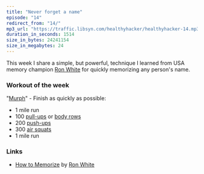 ```yaml
---
title: "Never forget a name"
episode: "14"
redirect_from: "14/"
mp3_url: "https://traffic.libsyn.com/healthyhacker/healthyhacker-14.mp3"
duration_in_seconds: 1514
size_in_bytes: 24241154
size_in_megabytes: 24
---
```


This week I share a simple, but powerful, technique I learned from USA memory champion [Ron White](http://ronwhitetraining.com/) for quickly memorizing any person's name.

### Workout of the week

"[Murph](http://www.crossfit.com/mt-archive2/000881.html)" - Finish as quickly as possible:

- 1 mile run
- 100 [pull-ups](https://www.youtube.com/watch?v=ifOBltCCRZw) or [body rows](https://www.youtube.com/watch?v=rdDdeizAxY0)
- 200 [push-ups](https://www.youtube.com/watch?v=M1IfJmVjKW0)
- 300 [air squats](https://www.youtube.com/watch?v=a_fb6Kz7FQg)
- 1 mile run

### Links

- [How to Memorize](https://www.youtube.com/watch?v=m2GI0huaV5s) by [Ron White](http://ronwhitetraining.com/)
